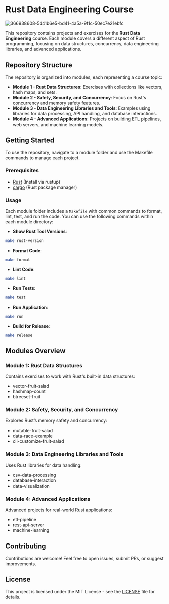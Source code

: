 
# Rust Data Engineering Course
![366938608-5d41b6e5-bd41-4a5a-9f1c-50ec7e21ebfc](https://github.com/user-attachments/assets/44d3f44b-34e4-49da-b177-61182c7f8214)

This repository contains projects and exercises for the **Rust Data Engineering** course. Each module covers a different aspect of Rust programming, focusing on data structures, concurrency, data engineering libraries, and advanced applications.

## Repository Structure

The repository is organized into modules, each representing a course topic:

- **Module 1 - Rust Data Structures**: Exercises with collections like vectors, hash maps, and sets.
- **Module 2 - Safety, Security, and Concurrency**: Focus on Rust's concurrency and memory safety features.
- **Module 3 - Data Engineering Libraries and Tools**: Examples using libraries for data processing, API handling, and database interactions.
- **Module 4 - Advanced Applications**: Projects on building ETL pipelines, web servers, and machine learning models.

## Getting Started

To use the repository, navigate to a module folder and use the Makefile commands to manage each project.

### Prerequisites

- [Rust](https://www.rust-lang.org/tools/install) (Install via rustup)
- [cargo](https://doc.rust-lang.org/cargo/) (Rust package manager)

### Usage

Each module folder includes a `Makefile` with common commands to format, lint, test, and run the code. You can use the following commands within each module directory:

- **Show Rust Tool Versions**:
```bash
make rust-version
```
- **Format Code**:
```bash
make format
```
- **Lint Code**:
```bash
make lint
```
- **Run Tests**:
```bash
make test
```
- **Run Application**:
```bash
make run
```
- **Build for Release**:
```bash
make release
```
## Modules Overview

### Module 1: Rust Data Structures
Contains exercises to work with Rust's built-in data structures:

- vector-fruit-salad
- hashmap-count
- btreeset-fruit

### Module 2: Safety, Security, and Concurrency
Explores Rust’s memory safety and concurrency:

- mutable-fruit-salad
- data-race-example
- cli-customize-fruit-salad

### Module 3: Data Engineering Libraries and Tools
Uses Rust libraries for data handling:

- csv-data-processing
- database-interaction
- data-visualization

### Module 4: Advanced Applications
Advanced projects for real-world Rust applications:

- etl-pipeline
- rest-api-server
- machine-learning

## Contributing

Contributions are welcome! Feel free to open issues, submit PRs, or suggest improvements.

## License

This project is licensed under the MIT License - see the [LICENSE](LICENSE) file for details.
